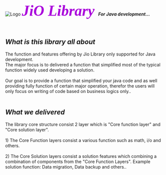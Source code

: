 <p>
<img src='http://gravity-jio.googlecode.com/files/jio_logo_stamp01.png' alt='Logo' />
<b><font color='#A901DB' size='13' face='desdemona'><i>JiO Library </i></font>
<i>For Java development...</i></b>
</p>
<br>

<h2><b><i>What is this library all about</i></b></h2>
The function and features offering by Jio Library only supported for Java development.<br>
The major focus is to delivered a function that simplified most of the typical function widely used developing a solution.<br>
<br>
Our goal is to provide a function that simplified your java code and as well providing fully function of certain major operation, therefor the users will only focus on writing of code based on business logics only..<br>
<br>
<h2><b><i>What we delivered</i></b></h2>
The library core structure consist 2 layer which is "Core function layer" and "Core solution layer".<br>
<br>
1) The Core Function layers consist a various function such as math, i/o and others.<br>
<br>
2) The Core Solution layers consist a solution features which combining a combination of components from the "Core Function Layers". Example solution function: Data migration, Data backup and others..